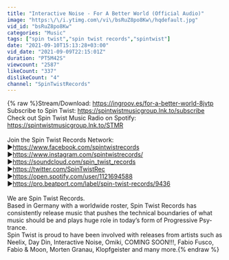 ```yaml
---
title: "Interactive Noise - For A Better World (Official Audio)"
image: "https:\/\/i.ytimg.com\/vi\/bsRuZ8po8Kw\/hqdefault.jpg"
vid_id: "bsRuZ8po8Kw"
categories: "Music"
tags: ["spin twist","spin twist records","spintwist"]
date: "2021-09-10T15:13:28+03:00"
vid_date: "2021-09-09T22:15:01Z"
duration: "PT5M42S"
viewcount: "2587"
likeCount: "337"
dislikeCount: "4"
channel: "SpinTwistRecords"
---
```

{% raw %}Stream/Download: <a rel="nofollow" target="blank" href="https://ingroov.es/for-a-better-world-8jvtp">https://ingroov.es/for-a-better-world-8jvtp</a><br />Subscribe to Spin Twist: <a rel="nofollow" target="blank" href="https://spintwistmusicgroup.lnk.to/subscribe">https://spintwistmusicgroup.lnk.to/subscribe</a><br />Check out Spin Twist Music Radio on Spotify: <a rel="nofollow" target="blank" href="https://spintwistmusicgroup.lnk.to/STMR">https://spintwistmusicgroup.lnk.to/STMR</a><br /><br />Join the Spin Twist Records Network:<br />▶<a rel="nofollow" target="blank" href="https://www.facebook.com/spintwistrecords">https://www.facebook.com/spintwistrecords</a><br />▶<a rel="nofollow" target="blank" href="https://www.instagram.com/spintwistrecords/">https://www.instagram.com/spintwistrecords/</a><br />▶<a rel="nofollow" target="blank" href="https://soundcloud.com/spin_twist_records">https://soundcloud.com/spin_twist_records</a><br />▶<a rel="nofollow" target="blank" href="https://twitter.com/SpinTwistRec">https://twitter.com/SpinTwistRec</a><br />▶<a rel="nofollow" target="blank" href="https://open.spotify.com/user/1121694588">https://open.spotify.com/user/1121694588</a><br />▶<a rel="nofollow" target="blank" href="https://pro.beatport.com/label/spin-twist-records/9436">https://pro.beatport.com/label/spin-twist-records/9436</a><br /><br />We are Spin Twist Records. <br />Based in Germany with a worldwide roster, Spin Twist Records has consistently release music that pushes the technical boundaries of what music should be and plays huge role in today’s form of Progressive Psy-trance.<br />Spin Twist is proud to have been involved with releases from artists such as Neelix, Day Din, Interactive Noise, Omiki, COMING SOON!!!, Fabio Fusco, Fabio &amp; Moon, Morten Granau, Klopfgeister and many more.{% endraw %}
